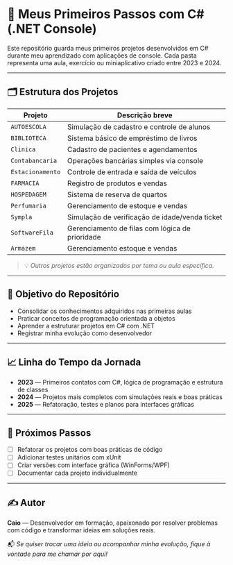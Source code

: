 # 🚀 Meus Primeiros Passos com C# (.NET Console)

Este repositório guarda meus primeiros projetos desenvolvidos em C# durante meu aprendizado com aplicações de console. Cada pasta representa uma aula, exercício ou miniaplicativo criado entre 2023 e 2024.

---

## 🗂️ Estrutura dos Projetos

| Projeto         | Descrição breve                                 |
|----------------|--------------------------------------------------|
| `AUTOESCOLA`   | Simulação de cadastro e controle de alunos       |
| `BIBLIOTECA`   | Sistema básico de empréstimo de livros           |
| `Clinica`      | Cadastro de pacientes e agendamentos             |
| `Contabancaria`| Operações bancárias simples via console          |
| `Estacionamento`| Controle de entrada e saída de veículos         |
| `FARMACIA`     | Registro de produtos e vendas                    |
| `HOSPEDAGEM`   | Sistema de reserva de quartos                    |
| `Perfumaria`   | Gerenciamento de estoque e vendas                |
| `Sympla`      | Simulação de verificação de idade/venda ticket    |
| `SoftwareFila` | Gerenciamento de filas com lógica de prioridade  |
| `Armazem` | Gerenciamento estoque e vendas                        |

> 💡 *Outros projetos estão organizados por tema ou aula específica.*

---

## 🎯 Objetivo do Repositório

- Consolidar os conhecimentos adquiridos nas primeiras aulas
- Praticar conceitos de programação orientada a objetos
- Aprender a estruturar projetos em C# com .NET
- Registrar minha evolução como desenvolvedor

---

## 📈 Linha do Tempo da Jornada

- **2023** — Primeiros contatos com C#, lógica de programação e estrutura de classes
- **2024** — Projetos mais completos com simulações reais e boas práticas
- **2025** — Refatoração, testes e planos para interfaces gráficas

---

## 🔮 Próximos Passos

- [ ] Refatorar os projetos com boas práticas de código
- [ ] Adicionar testes unitários com xUnit
- [ ] Criar versões com interface gráfica (WinForms/WPF)
- [ ] Documentar cada projeto individualmente

---

## ✍️ Autor

**Caio** — Desenvolvedor em formação, apaixonado por resolver problemas com código e transformar ideias em soluções reais.

📬 *Se quiser trocar uma ideia ou acompanhar minha evolução, fique à vontade para me chamar por aqui!*

